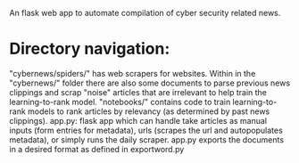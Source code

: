 An flask web app to automate compilation of cyber security related news. 
# Directory navigation:
"cybernews/spiders/" has web scrapers for websites. Within in the "cybernews/" folder there are also some documents to parse previous news clippings and scrap "noise" articles that are irrelevant to help train the learning-to-rank model. 
"notebooks/" contains code to train learning-to-rank models to rank articles by relevancy (as determined by past news clippings). 
app.py: flask app which can handle take articles as manual inputs (form entries for metadata), urls (scrapes the url and autopopulates metadata), or simply runs the daily scraper. 
app.py exports the documents in a desired format as defined in exportword.py

